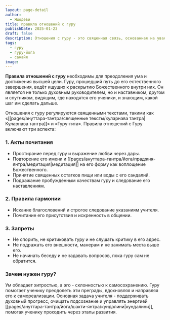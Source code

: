 ```yaml
---
layout: page-detail
author:
  - Яшодеви
title: правила отношений с гуру
publishDate: 2025-01-23
draft: false
description: Отношения с гуру - это священная связь, основанная на уважении, преданности и следовании наставлениям. Соблюдение правил отношений с гуру помогает ученику обрести внутреннюю гармонию и стабильный духовный прогресс.
tags:
  - гуру
  - гуру-йога
  - самайя
image:
---
```

**Правила отношений с гуру** необходимы для преодоления ума и достижения высшей цели. Гуру, прошедший путь
до его естественного завершения, ведёт ищущих к раскрытию Божественного внутри них. Он является не только духовным руководителем, но и наставником, другом и спутником, видящим, где находятся его ученики, и знающим, какой шаг им сделать дальше.

Отношения с гуру регулируются священными текстами, такими как «[[pages/ануттара-тантра/священные тексты/куларнава тантра|Куларнава тантра]]» и «Гуру-гита».
Правила отношений с Гуру включают три аспекта:
### 1. Акты почитания
- Простирание перед гуру и выражение любви через дары.
- Повторение его имени и [[pages/ануттара-тантра/йога/праджня-янтра/медитация|медитация]] на его форму как воплощение Божественного.
- Принятие священных остатков пищи или воды с его сандалий.
- Подражание пробуждённым качествам гуру и следование его наставлениям.
### 2. Правила гармонии
- Искание благословений и строгое следование указаниям учителя.
- Почитание его присутствия и искренность в общении.
### 3. Запреты
- Не спорить, не критиковать гуру и не слушать критику в его адрес.
- Не подражать его внешности, манерам и не занимать места выше его.
- Не начинать беседу и не задавать вопросов, пока гуру сам не обратится.
### Зачем нужен гуру?
Ум обладает хитростью, а эго - склонностью к самосохранению. Гуру помогает ученику преодолеть эти преграды, вдохновляя и направляя его к самореализации. Основная задача учителя - поддерживать духовный прогресс, очищать подсознание и управлять энергией [[pages/ануттара-тантра/йога/шакти-янтра/кундалини|кундалини]], помогая ученику проходить через этапы развития.